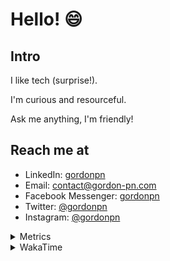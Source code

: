 # Hello! 😄

## Intro

I like tech (surprise!).

I'm curious and resourceful.

Ask me anything, I'm friendly!

## Reach me at

- LinkedIn: [gordonpn](https://www.linkedin.com/in/gordonpn/)
- Email: [contact@gordon-pn.com](mailto:contact@gordon-pn.com)
- Facebook Messenger: [gordonpn](https://www.messenger.com/t/Gordonpn)
- Twitter: [@gordonpn](https://twitter.com/Gordonpn)
- Instagram: [@gordonpn](https://www.instagram.com/gordonpn/)

<details>
  <summary>Metrics</summary>

  <img align="center" src="https://github.com/gordonpn/gordonpn/blob/master/github-metrics.svg" alt="GitHub Metrics">

</details>

<details>
  <summary>WakaTime</summary>

  <!--START_SECTION:waka-->
**I'm an Early 🐤** 

```text
🌞 Morning                187 commits         ██████░░░░░░░░░░░░░░░░░░░   23.88 % 
🌆 Daytime                305 commits         ██████████░░░░░░░░░░░░░░░   38.95 % 
🌃 Evening                253 commits         ████████░░░░░░░░░░░░░░░░░   32.31 % 
🌙 Night                  38 commits          █░░░░░░░░░░░░░░░░░░░░░░░░   04.85 % 
```
📅 **I'm Most Productive on Wednesday** 

```text
Monday                   120 commits         ████░░░░░░░░░░░░░░░░░░░░░   15.33 % 
Tuesday                  100 commits         ███░░░░░░░░░░░░░░░░░░░░░░   12.77 % 
Wednesday                147 commits         █████░░░░░░░░░░░░░░░░░░░░   18.77 % 
Thursday                 110 commits         ████░░░░░░░░░░░░░░░░░░░░░   14.05 % 
Friday                   123 commits         ████░░░░░░░░░░░░░░░░░░░░░   15.71 % 
Saturday                 85 commits          ███░░░░░░░░░░░░░░░░░░░░░░   10.86 % 
Sunday                   98 commits          ███░░░░░░░░░░░░░░░░░░░░░░   12.52 % 
```


📊 **This Week I Spent My Time On** 

```text
💬 Programming Languages: 
Java                     9 hrs 31 mins       ███████████████████░░░░░░   74.75 % 
Ruby                     50 mins             ██░░░░░░░░░░░░░░░░░░░░░░░   06.60 % 
Bash                     35 mins             █░░░░░░░░░░░░░░░░░░░░░░░░   04.67 % 
ERB                      23 mins             █░░░░░░░░░░░░░░░░░░░░░░░░   03.11 % 
XML                      20 mins             █░░░░░░░░░░░░░░░░░░░░░░░░   02.73 % 

🔥 Editors: 
IntelliJ                 11 hrs 38 mins      ███████████████████████░░   91.24 % 
VS Code                  1 hr 6 mins         ██░░░░░░░░░░░░░░░░░░░░░░░   08.76 % 
```


 Last Updated on 02/03/2023 10:22:50 UTC
<!--END_SECTION:waka-->
</details>
